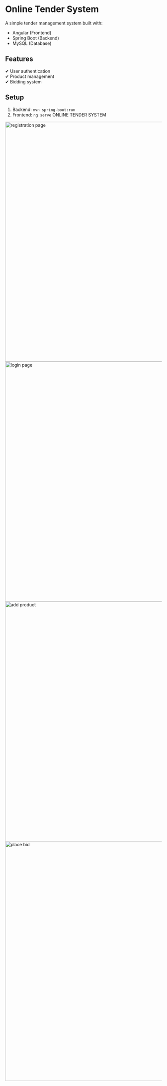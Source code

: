 # Online Tender System

A simple tender management system built with:
- Angular (Frontend)
- Spring Boot (Backend)
- MySQL (Database)

## Features
✔ User authentication  
✔ Product management  
✔ Bidding system  

## Setup
1. Backend: `mvn spring-boot:run`
2. Frontend: `ng serve`
ONLINE TENDER SYSTEM
<img width="1366" height="768" alt="registration page" src="https://github.com/user-attachments/assets/91c5c7ed-971b-4c8c-bbf5-0a1265616368" />
<img width="1366" height="768" alt="login page" src="https://github.com/user-attachments/assets/c5db745a-56c1-47c8-8712-2036db698df2" />
<img width="1366" height="768" alt="add product" src="https://github.com/user-attachments/assets/aa57ba88-027e-4b33-92cb-a84285d6740d" />
<img width="1366" height="768" alt="place bid" src="https://github.com/user-attachments/assets/b3cb4863-ab56-4d77-a896-15e3fcad297d" />

